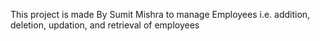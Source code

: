 This project is made By Sumit Mishra to manage Employees i.e. addition, deletion, updation, and retrieval of employees
